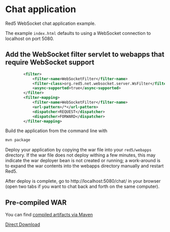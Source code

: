 # Chat application

Red5 WebSocket chat application example.

The example `index.html` defaults to using a WebSocket connection to localhost on port 5080.

## Add the WebSocket filter servlet to webapps that require WebSocket support

```xml
        <filter>
            <filter-name>WebSocketFilter</filter-name>
            <filter-class>org.red5.net.websocket.server.WsFilter</filter-class>
            <async-supported>true</async-supported>
        </filter>
        <filter-mapping>
            <filter-name>WebSocketFilter</filter-name>
            <url-pattern>/*</url-pattern>
            <dispatcher>REQUEST</dispatcher>
            <dispatcher>FORWARD</dispatcher>
        </filter-mapping>
```

Build the application from the command line with

```sh
mvn package
```

Deploy your application by copying the war file into your `red5/webapps` directory. If the war file does not deploy withing a few minutes, this may indicate the war deployer bean is not created or running; a work-around is to expand the war contents into the webapps directory manually and restart Red5.

After deploy is complete, go to http://localhost:5080/chat/ in your browser (open two tabs if you want to chat back and forth on the same computer).

## Pre-compiled WAR

You can find [compiled artifacts via Maven](http://mvnrepository.com/artifact/org.red5.demos/chat)

[Direct Download](https://github.com/Red5/red5-websocket-chat/releases/download/v2.0.19/chat-2.0.19.war)
